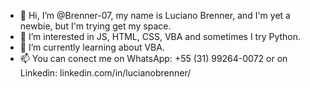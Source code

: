 - 👋 Hi, I’m @Brenner-07, my name is Luciano Brenner, and I'm yet a newbie, but I'm trying get my space.
- 👀 I’m interested in JS, HTML, CSS, VBA and sometimes I try Python.
- 🌱 I’m currently learning about VBA.
- 📫 You can conect me on WhatsApp: +55 (31) 99264-0072 or on Linkedin: linkedin.com/in/lucianobrenner/

